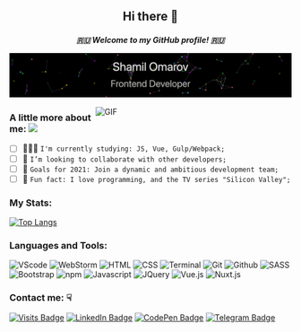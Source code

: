 ## <p align="center">Hi there 👋</p>
***<p align="center">🇷🇺 Welcome to my GitHub profile! 🇷🇺</p>***

[![Header](https://github.com/omarovfrontend/omarovfrontend/blob/main/profile.gif?raw=true)](http://omarov.site/)
<!-- If you want the template for my gif, email me! -->

<img align="right" alt="GIF" width="350" src="https://media3.giphy.com/media/fuJPZBIIqzbt1kAYVc/giphy.gif?cid=ecf05e47guq07vqxyyeb82qdgqb7ekwpszlnqolhgpn0u8ni&rid=giphy.gif"/>

### <p>A little more about me: <img src="https://i.giphy.com/media/WUlplcMpOCEmTGBtBW/giphy.webp" width="30"></p>

 - [ ] 👨🏻‍💻 `I'm currently studying: JS, Vue, Gulp/Webpack;`
 - [ ] 🤝 `I’m looking to collaborate with other developers;`
 - [ ] 🎯 `Goals for 2021: Join a dynamic and ambitious development team;`
 - [ ] 🤫 `Fun fact: I love programming, and the TV series "Silicon Valley";`

### My Stats:
[![Top Langs](https://github-readme-stats.vercel.app/api/top-langs/?username=omarovfrontend&layout=compact)](https://github.com/anuraghazra/github-readme-stats)

### Languages and Tools:

![VScode](https://img.shields.io/badge/-VScode-000?&logo=Visual-Studio-Code)
![WebStorm](https://img.shields.io/badge/-WebStorm-000?&logo=WebStorm)
![HTML](https://img.shields.io/badge/-HTML-000?&logo=HTML5)
![CSS](https://img.shields.io/badge/-CSS-000?&logo=CSS3)
![Terminal](https://img.shields.io/badge/-Terminal-000?&logo=MacOS)
![Git](https://img.shields.io/badge/-Git-000?&logo=Git)
![Github](https://img.shields.io/badge/-Github-000?&logo=Github)
![SASS](https://img.shields.io/badge/-SASS-000?&logo=SASS)
![Bootstrap](https://img.shields.io/badge/-Bootstrap-000?&logo=Bootstrap)
![npm](https://img.shields.io/badge/-npm-000?&logo=npm)
![Javascript](https://img.shields.io/badge/-JavaScript-000?&logo=Javascript)
![JQuery](https://img.shields.io/badge/-JQuery-000?&logo=JQuery)
![Vue.js](https://img.shields.io/badge/-Vue.js-000?&logo=Vue)
![Nuxt.js](https://img.shields.io/badge/-Nuxt.js-000?&logo=Nuxt)
<!-- ![React.js](https://img.shields.io/badge/-React.js-000?&logo=React) -->
<!-- ![Next.js](https://img.shields.io/badge/-Next.js-000?&logo=Next.js) -->

<!-- ![Node.js](https://img.shields.io/badge/-Node.js-000?&logo=Node) -->
<!-- ![Typescript](https://img.shields.io/badge/-Typescript-000?&logo=Typescript) -->

### Contact me: ☟
[![Visits Badge](https://badges.pufler.dev/visits/omarovfrontend/omarovfrontend)](https://github.com/omarovfrontend/omarovfrontend)
[![LinkedIn Badge](https://img.shields.io/badge/LinkedIn-Profile-informational?style=flat&logo=linkedin&logoColor=white&color=0966c2)](https://www.linkedin.com/in/omarovfrontend/)
[![CodePen Badge](https://img.shields.io/badge/CodePen-Profile-informational?style=flat&logo=codepen&logoColor=white&color=0966c2)](https://codepen.io/omarovfrontend)
[![Telegram Badge](https://img.shields.io/badge/Telegram-Profile-informational?style=flat&logo=telegram&logoColor=white&color=0966c2)](https://t.me/omarovfrontend)

